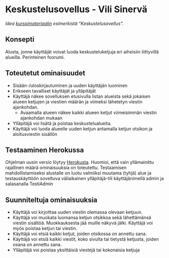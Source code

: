 # Keskustelusovellus - Vili Sinervä
*Idea [kurssimateriaalin](https://hy-tsoha.github.io/materiaali/aiheen_valinta/) esimerkistä "Keskustelusovellus".* 

## Konsepti

Alusta, jonne käyttäjät voivat luoda keskusteluketjuja eri aiheisiin liittyvillä alueilla. Perinteinen foorumi.

## Toteutetut ominaisuudet
* Sisään-/uloskirjautuminen ja uuden käyttäjän luominen
* Erikseen tavalliset käyttäjät ja ylläpitäjät
* Käyttäjä näkee sovelluksen etusivulla listan alueista sekä jokaisen alueen ketjujen ja viestien määrän ja viimeksi lähetetyn viestin ajankohdan.
	* Avaamalla alueen näkee kaikki alueen ketjut viimeisimmän viestin ajankohdan mukaan
* Ylläpitäjä voi lisätä ja poistaa keskustelualueita.
* Käyttäjä voi luoda alueelle uuden ketjun antamalla ketjun otsikon ja aloitusviestin sisällön

## Testaaminen Herokussa
Ohjelman uusin versio löytyy [Herokusta](https://secure-thicket-61219.herokuapp.com/). Huomioi, että vain yllämainittu rajallinen määrä ominaisuuksia on toteutettu. Testaamisen mahdollistamiseksi alustalle on luotu valmiiksi muutama (tyhjä) alue ja testauskäyttöön soveltuva väliaikainen ylläpitäjä-tili käyttäjänimellä admin ja salasanalla TestiAdmin

## Suunniteltuja ominaisuuksia
* Käyttäjä voi kirjoittaa uuden viestin olemassa olevaan ketjuun.
* Käyttäjä voi muokata luomansa ketjun otsikkoa sekä lähettämänsä viestin sisältöä. Muokkauksesta jää muille näkyvä jälki. Käyttäjä voi myös poistaa ketjun tai viestin.
* Käyttäjä voi etsiä kaikki ketjut, joiden otsikossa on annettu sana.
* Käyttäjä voi etsiä kaikki viestit, koko sivulta tai tietystä ketjusta, joiden osana on annettu sana.
* Ylläpitäjä voi poistaa yksittäisiä viestejä tai kokonaisia ketjuja
